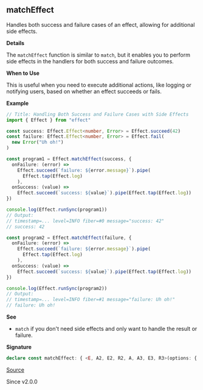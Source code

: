 ## matchEffect

Handles both success and failure cases of an effect, allowing for additional
side effects.

**Details**

The `matchEffect` function is similar to `match`, but it enables you to
perform side effects in the handlers for both success and failure outcomes.

**When to Use**

This is useful when you need to execute additional actions, like logging or
notifying users, based on whether an effect succeeds or fails.

**Example**

```ts
// Title: Handling Both Success and Failure Cases with Side Effects
import { Effect } from "effect"

const success: Effect.Effect<number, Error> = Effect.succeed(42)
const failure: Effect.Effect<number, Error> = Effect.fail(
  new Error("Uh oh!")
)

const program1 = Effect.matchEffect(success, {
  onFailure: (error) =>
    Effect.succeed(`failure: ${error.message}`).pipe(
      Effect.tap(Effect.log)
    ),
  onSuccess: (value) =>
    Effect.succeed(`success: ${value}`).pipe(Effect.tap(Effect.log))
})

console.log(Effect.runSync(program1))
// Output:
// timestamp=... level=INFO fiber=#0 message="success: 42"
// success: 42

const program2 = Effect.matchEffect(failure, {
  onFailure: (error) =>
    Effect.succeed(`failure: ${error.message}`).pipe(
      Effect.tap(Effect.log)
    ),
  onSuccess: (value) =>
    Effect.succeed(`success: ${value}`).pipe(Effect.tap(Effect.log))
})

console.log(Effect.runSync(program2))
// Output:
// timestamp=... level=INFO fiber=#1 message="failure: Uh oh!"
// failure: Uh oh!
```

**See**

- `match` if you don't need side effects and only want to handle the
result or failure.

**Signature**

```ts
declare const matchEffect: { <E, A2, E2, R2, A, A3, E3, R3>(options: { readonly onFailure: (e: E) => Effect<A2, E2, R2>; readonly onSuccess: (a: A) => Effect<A3, E3, R3>; }): <R>(self: Effect<A, E, R>) => Effect<A2 | A3, E2 | E3, R2 | R3 | R>; <A, E, R, A2, E2, R2, A3, E3, R3>(self: Effect<A, E, R>, options: { readonly onFailure: (e: E) => Effect<A2, E2, R2>; readonly onSuccess: (a: A) => Effect<A3, E3, R3>; }): Effect<A2 | A3, E2 | E3, R2 | R3 | R>; }
```

[Source](https://github.com/Effect-TS/effect/tree/main/packages/effect/src/Effect.ts#L10605)

Since v2.0.0